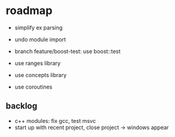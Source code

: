 # roadmap
- simplify ex parsing
- undo module import

- branch feature/boost-test: use boost::test

- use ranges library
- use concepts library
- use coroutines

## backlog
- c++ modules: fix gcc, test msvc
- start up with recent project, close project
  -> windows appear
